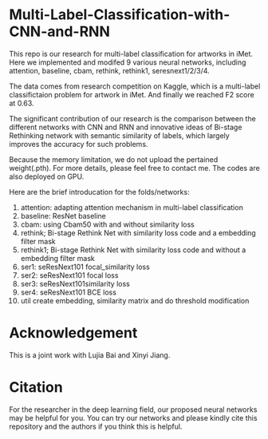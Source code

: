 # Multi-Label-Classification-with-CNN-and-RNN
This repo is our research for multi-label classification for artworks in iMet. Here we implemented and modifed 9 various neural networks, including attention, baseline, cbam, rethink, rethink1, seresnext1/2/3/4.

The data comes from research competition on Kaggle, which is a multi-label classifictaion problem for artwork in iMet. And finally we reached F2 score at 0.63.

The significant contribution of our research is the comparison between the different networks with CNN and RNN and innovative ideas of Bi-stage Rethinking network with semantic similarity of labels, which largely improves the accuracy for such problems.

Because the memory limitation, we do not upload the pertained weight(.pth). For more details, please feel free to contact me. The codes are also deployed on GPU.

Here are the brief introducation for the folds/networks:
1. attention: adapting attention mechanism in multi-label classification
2. baseline: ResNet baseline
3. cbam: using Cbam50 with and without similarity loss
4. rethink; Bi-stage Rethink Net with similarity loss code and a embedding filter mask
5. rethink1; Bi-stage Rethink Net with similarity loss code and without a embedding filter mask
6. ser1: seResNext101 focal_similarity loss
7. ser2: seResNext101 focal  loss
8. ser3: seResNext101similarity loss
9. ser4: seResNext101 BCE loss
10. util create embedding, similarity matrix and do threshold modification

# Acknowledgement
This is a joint work with Lujia Bai and Xinyi Jiang.

# Citation
For the researcher in the deep learning field, our proposed neural networks may be helpful for you. You can try our networks and please kindly cite this repository and the authors if you think this is helpful.
